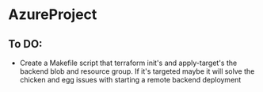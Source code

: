 # AzureProject

## To DO: 
- Create a Makefile script that terraform init's and apply-target's
  the backend blob and resource group. If it's targeted maybe it will solve the chicken and egg issues with starting a remote backend deployment
